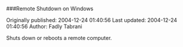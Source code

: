 ###Remote Shutdown on Windows

Originally published: 2004-12-24 01:40:56
Last updated: 2004-12-24 01:40:56
Author: Fadly Tabrani

Shuts down or reboots a remote computer.